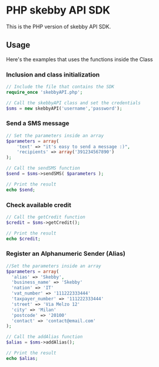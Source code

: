 # PHP skebby API SDK

This is the PHP version of skebby API SDK.

## Usage

Here's the examples that uses the functions inside the Class

### Inclusion and class initialization
```php
// Include the file that contains the SDK
require_once 'skebbyAPI.php';

// Call the skebbyAPI class and set the credentials 
$sms = new skebbyAPI('username','password');
```

### Send a SMS message
```php
// Set the parameters inside an array
$parameters = array(
	'text' => "it's easy to send a message :)",
	'recipients' => array('391234567890')
);

// Call the sendSMS function
$send = $sms->sendSMS( $parameters );

// Print the result
echo $send;
```

### Check available credit
```php
// Call the getCredit function
$credit = $sms->getCredit();

// Print the result
echo $credit;
```

### Register an Alphanumeric Sender (Alias)
```php
//Set the parameters inside an array
$parameters = array(
  'alias' => 'Skebby',
  'business_name' => 'Skebby'
  'nation' => 'IT'
  'vat_number' => '111222333444'
  'taxpayer_number' => '111222333444'
  'street' => 'Via Melzo 12'
  'city' => 'Milan'
  'postcode' => '20100'
  'contact' => 'contact@email.com'
);

// Call the addAlias function
$alias = $sms->addAlias();

// Print the result
echo $alias;
```